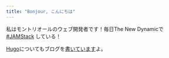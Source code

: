 ```yaml
---
title: "Bonjour, こんにちは"
---
```


私はモントリオールのウェブ開発者です！毎日The New Dynamicで[#JAMStack](https://twitter.com/search?q=%23JAMstack) している！

[Hugo](http://gohugo.io/)についてもブログを[書いています](/tags/hugo)よ。